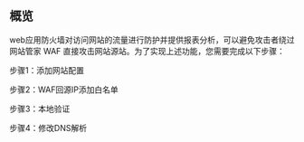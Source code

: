 ## 概览

 web应用防火墙对访问网站的流量进行防护并提供报表分析，可以避免攻击者绕过网站管家 WAF 直接攻击网站源站。为了实现上述功能，您需要完成以下步骤： 

步骤1：添加网站配置

步骤2：WAF回源IP添加白名单 

步骤3：本地验证 

步骤4：修改DNS解析